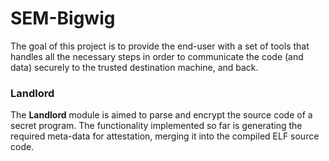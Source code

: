 # SEM-Bigwig
The goal of this project is to provide the end-user with a set of tools that handles all the necessary steps in order to communicate the code (and data) securely to the trusted destination machine, and back.

### Landlord

The **Landlord** module is aimed to parse and encrypt the source code of a secret program. The functionality implemented so far is generating the required meta-data for attestation, merging it into the compiled ELF source code.
